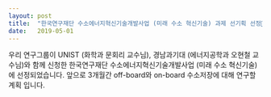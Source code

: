 ```yaml
---
layout: post
title:  "한국연구재단 수소에너지혁신기술개발사업 (미래 수소 혁신기술) 과제 선기획 선정"
date:   2019-05-01
---
```


우리 연구그룹이 UNIST (화학과 문회리 교수님), 경남과기대 (에너지공학과 오현철 교수님)와 함께 신청한 한국연구재단 수소에너지혁신기술개발사업 (미래 수소 혁신기술)에 선정되었습니다. 앞으로 3개월간 off-board와 on-board 수소저장에 대해 연구할 계획 입니다.
